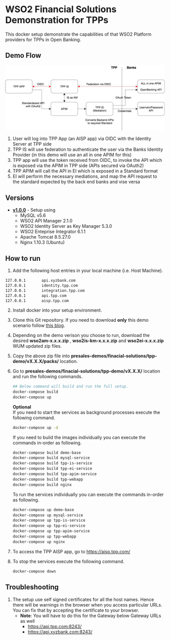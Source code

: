 # WSO2 Financial Solutions Demonstration for TPPs
This docker setup demonstrate the capabilities of that WSO2 Platform providers
for TPPs in Open Banking.

## Demo Flow

![Setup Diagram](deployment.jpg?raw=true "Setup Diagram")

1. User will log into TPP App (an AISP app) via OIDC with the Identity Server at TPP side
2. TPP IS will use federation to authenticate the user via the Banks Identity Provider (in this demo will use an all in one APIM for this)
3. TPP app will use the token received from OIDC, to invoke the API which is exposed via the APIM in TPP side (APIs secured via OAuth2)
4. TPP APIM will call the API in EI which is exposed in a Standard format
5. EI will perform the necessary mediations, and map the API request to the standard expected by the back end banks and vise versa

## Versions
* [**v1.0.0**](v1.0.0) - Setup using
    - MySQL v5.6
    - WSO2 API Manager 2.1.0
    - WSO2 Identity Server as Key Manager 5.3.0
    - WSO2 Enteprise Integrator 6.1.1
    - Apache Tomcat 8.5.27.0
    - Nginx 1.10.3 (Ubuntu)

## How to run
1. Add the following host entries in your local machine (i.e. Host Machine).
```
127.0.0.1       api.xyzbank.com
127.0.0.1       identity.tpp.com
127.0.0.1       integration.tpp.com
127.0.0.1       api.tpp.com
127.0.0.1       aisp.tpp.com
```
2. Install docker into your setup environment.

3. Clone this Git repository. If you need to download **only** this demo scenario follow [this blog](http://amalg-blogs.blogspot.com/2017/12/github-clone-only-sub-directory-of.html).

4. Depending on the demo verison you choose to run, download the desired **wso2am-x.x.x.zip** , **wso2is-km-x.x.x.zip** and **wso2ei-x.x.x.zip** WUM updated zip files.

5. Copy the above zip file into **presales-demos/finacial-solutions/tpp-demo/vX.X.X/packs/** location.

6. Go to **presales-demos/finacial-solutions/tpp-demo/vX.X.X/** location and run the following commands.
    ```bash
    ## Below command will build and run the full setup.
    docker-compose build
    docker-compose up
    ```
    **Optional**  
    If you need to start the services as background processes execute the following command.
    ```bash
    docker-compose up -d
    ```
    If you need to build the images individually you can execute the commands in-order as following.
    ```bash
    docker-compose build demo-base
    docker-compose build mysql-service
    docker-compose build tpp-is-service
    docker-compose build tpp-ei-service
    docker-compose build tpp-apim-service
    docker-compose build tpp-webapp
    docker-compose build nginx
    ```
    To run the services individually you can execute the commands in-order as following.
    ```bash
    docker-compose up demo-base
    docker-compose up mysql-service
    docker-compose up tpp-is-service
    docker-compose up tpp-ei-service
    docker-compose up tpp-apim-service
    docker-compose up tpp-webapp
    docker-compose up nginx
    ```
7. To access the TPP AISP app, go to https://aisp.tpp.com/

8. To stop the services execute the following command.
    ```bash
    docker-compose down
    ```

## Troubleshooting

1. The setup use self signed certificates for all the host names. Hence there will be warnings in the browser when you 
access particular URLs. You can fix that by accepting the certificate to your browser.
    - **Note**: You will have to do this for the Gateway below Gateway URLs as well
      - https://api.tpp.com:8243/
      - https://api.xyzbank.com:8243/
